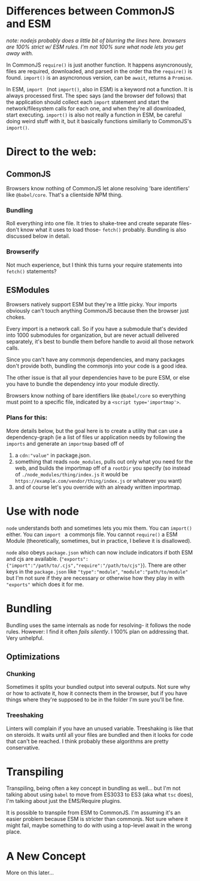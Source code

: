 # Differences between CommonJS and ESM

_note: nodejs probably does a little bit of blurring the lines here. browsers are 100% strict w/ ESM rules. I'm not 100% sure what node lets you get away with._

In CommonJS `require()` is just another function. It happens asyncronously, files are required, downloaded, and parsed in the order tha the `require()` is found. `import()` is an asyncronous version, can be `await`, returns a `Promise`.

In ESM, `import ` (not `import()`, also in ESM) is a keyword not a function. It is always processed first. The spec says (and the browser def follows) that the application should collect each `import` statement and start the network/filesystem calls for each one, and when they're all downloaded, start executing. `import()` is also not really a function in ESM, be careful doing weird stuff with it, but it basically functions similiarly to CommonJS's `import()`.


# Direct to the web:

## CommonJS

Browsers know nothing of CommonJS let alone resolving 'bare identifiers' like `@babel/core`. That's a clientside NPM thing.

### Bundling

Roll everything into one file. It tries to shake-tree and create separate files- don't know what it uses to load those- `fetch()` probably. Bundling is also discussed below in detail.

### Browserify

Not much experience, but I think this turns your require statements into `fetch()` statements?

## ESModules

Browsers natively support ESM but they're a little picky. Your imports obviously can't touch anything CommonJS because then the browser just chokes.

Every import is a network call. So if you have a submodule that's devided into 1000 submodules for organization, but are never actuall delivered separately, it's best to bundle them before handle to avoid all those network calls.

Since you can't have any commonjs dependencies, and many packages don't provide both, bundling the commonjs into your code is a good idea.

The other issue is that all your dependencies have to be pure ESM, or else you have to bundle the dependency into your module directly.

Browsers know nothing of bare identifiers like `@babel/core` so everything must point to a specific file, indicated by a `<script type='importmap'>`.

### Plans for this:

More details below, but the goal here is to create a utility that can use a dependency-graph (ie a list of files ur application needs by following the `imports` and generate an `importmap` based off of
1. a `cdn:"value"` in package.json.
2. something that reads `node_modules`, pulls out only what you need for the web, and builds the importmap off of a `rootDir` you specify (so instead of `./node_modules/thing/index.js` it would be `https://example.com/vendor/thing/index.js` or whatever you want)
3. and of course let's you override with an already written importmap.

# Use with node

`node` understands both and sometimes lets you mix them. You can `import()` either. You can `import ` a commonjs file. You cannot `require()` a ESM Module (theoretically, sometimes, but in practice, I believe it is disallowed).

`node` also obeys `package.json` which can now include indicators if both ESM and cjs are available. (`"exports":{"import":"/path/to/.cjs","require":"/path/to/cjs"}`). There are other keys in the `package.json` like `"type":"module"`, `"module":"path/to/module"` but I'm not sure if they are necessary or otherwise how they play in with `"exports"` which does it for me.


# Bundling

Bundling uses the same internals as node for resolving- it follows the node rules. However: I find it often _fails silently_. I 100% plan on addressing that. Very unhelpful.

## Optimizations

### Chunking

Sometimes it splits your bundled output into several outputs. Not sure why or how to activate it, how it connects them in the browser, but if you have things where they're supposed to be in the folder I'm sure you'll be fine.

### Treeshaking

Linters will complain if you have an unused variable. Treeshaking is like that on steroids. It waits until all your files are bundled and then it looks for code that can't be reached. I think probably these algorithms are pretty conservative.

# Transpiling

Transpiling, being often a key concept in bundling as well... but I'm not talking about using `babel` to move from ES3033 to ES3 (aka what `tsc` does), I'm talking about just the EMS/Require plugins.

It is possible to transpile from ESM to CommonJS. I'm assuming it's an easier problem because ESM is stricter than commonjs. Not sure where it might fail, maybe something to do with using a top-level await in the wrong place.

# A New Concept

More on this later...
